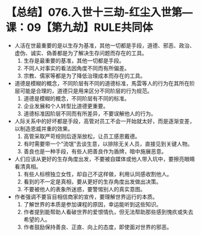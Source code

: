 # 【总结】076.入世十三劫-红尘入世第—课：09【第九劫】RULE共同体

-   人活在世最重要的是以生存为基准，其他一切都是手段，道德、邪恶、政治、虚伪、诚实、偽善都是为了解决生存问题而存在的工具。
    1.  生存是最重要的基准，其他一切都是手段。
    2.  不同人对事实的看法因角度不同而有所偏差。
    3.  宗教、儒家等都是为了降低治理成本而存在的工具。
-   道德是模糊的概念，不同阶层有不同的道德标准，馬雲等人的行为在其所在阶层可能是合理的，道德只是用来区分不同阶层的行为规范。
    1.  道德是模糊的概念，不同阶层有不同的标准。
    2.  企业发展和个人转型比道德更重要。
    3.  道德标准因阶层不同而有所差异，不要误解他人的行为。
-   人际关系中的好坏都是手段，高管对员工不会一开始就太好，而是逐渐变差，以制造恩威并重的效果。
    1.  高管采取严苛规则后逐渐放松，让员工感恩戴德。
    2.  有时需要带一个“流氓”去谈生意，以排除无关人员，直接见到关键人物。
    3.  善良也是一种手段，有些人把善良作为盾牌，暗中施展恶意。
-   人们应该从更好的生存角度出发，不要被自媒体或他人带入坑中，要擦亮眼睛看清真相。
    1.  有些人标榜独立女性，却自己不这样做，利用认同感收割他人。
    2.  看到的不一定是真相，要从更好的生存角度出发做出决策。
    3.  不要被他人的表象所迷惑，要警惕别人的真实意图。
-   作者强调不要盲目相信商家的宣传，要理解世界运行的本质。
    1.  了解世界的本质是参加课程的原因，幸运能听到这些知识。
    2.  作者提到能帮助人看破世界的爱恨情仇，但无法帮助那些感到愧疚或失去希望的人。
    3.  作者鼓励保持善良、正直、向上的态度，即使面对世界的邪恶。